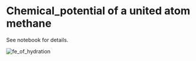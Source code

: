 # Chemical_potential of a united atom methane

See notebook for details. 

![fe_of_hydration](fe_of_hyration.png "Methane FE of hydration")
